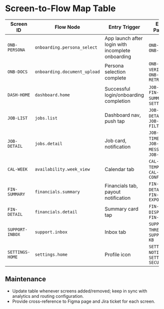 # Screen-to-Flow Map Table

| Screen ID | Flow Node | Entry Trigger | Exit Paths | Notes |
| --- | --- | --- | --- | --- |
| `ONB-PERSONA` | `onboarding.persona_select` | App launch after login with incomplete onboarding | `ONB-DOCS`, `ONB-SKIP` | Displays persona cards; analytics event `provider_onboarding_persona_selected` |
| `ONB-DOCS` | `onboarding.document_upload` | Persona selection complete | `ONB-VERIFY`, `ONB-DOCS-RETRY` | Supports camera & file upload, handles offline queue |
| `DASH-HOME` | `dashboard.home` | Successful login/onboarding completion | `JOB-LIST`, `FIN-SUMMARY`, `SETTINGS` | Loads KPI metrics, action queue |
| `JOB-LIST` | `jobs.list` | Dashboard nav, push tap | `JOB-DETAIL`, `JOB-FILTER` | Maintains filter state |
| `JOB-DETAIL` | `jobs.detail` | Job card, notification | `JOB-TIMELINE`, `JOB-MESSAGE`, `JOB-ISSUE` | Contains quick actions |
| `CAL-WEEK` | `availability.week_view` | Calendar tab | `CAL-TEMPLATE`, `CAL-CONFLICT` | Highlights conflicts |
| `FIN-SUMMARY` | `financials.summary` | Financials tab, payout notification | `FIN-DETAIL`, `FIN-EXPORT` | Payout chart + filters |
| `FIN-DETAIL` | `financials.detail` | Summary card tap | `FIN-DISPUTE`, `FIN-BACK` | Contains dispute CTA |
| `SUPPORT-INBOX` | `support.inbox` | Inbox tab | `SUPPORT-THREAD`, `SUPPORT-KB` | Combined chat/support |
| `SETTINGS-HOME` | `settings.home` | Profile icon | `SETTINGS-NOTIF`, `SETTINGS-SECURITY` | Sectioned list |

## Maintenance
- Update table whenever screens added/removed; keep in sync with analytics and routing configuration.
- Provide cross-reference to Figma page and Jira ticket for each screen.
